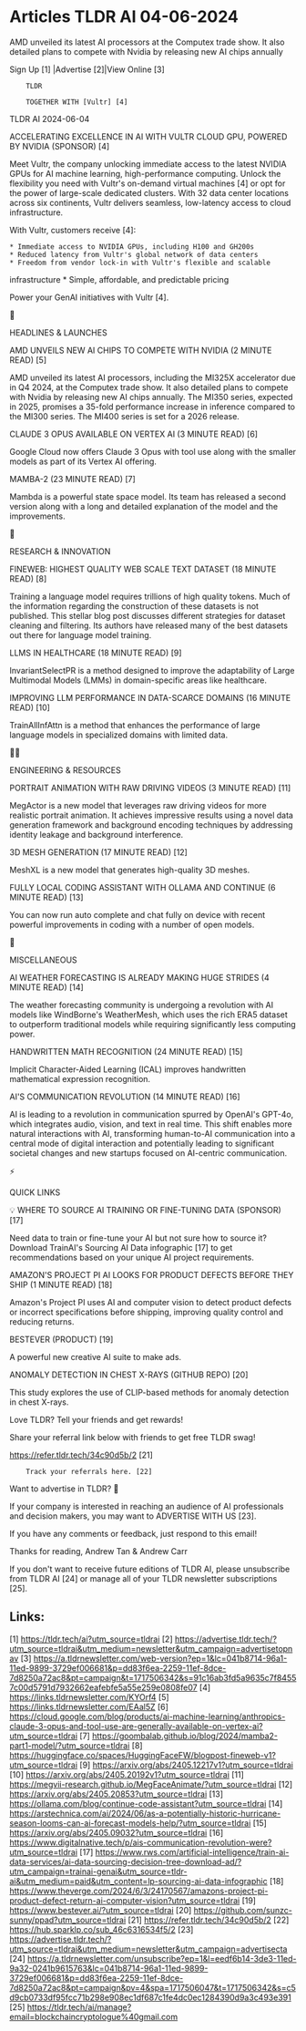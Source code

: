 # Articles TLDR AI 04-06-2024

AMD unveiled its latest AI processors at the Computex trade show. It
also detailed plans to compete with Nvidia by releasing new AI chips
annually  

 Sign Up [1] |Advertise [2]|View Online [3] 

		TLDR

		TOGETHER WITH [Vultr] [4]

TLDR AI 2024-06-04

 ACCELERATING EXCELLENCE IN AI WITH VULTR CLOUD GPU, POWERED BY NVIDIA
(SPONSOR) [4] 

 Meet Vultr, the company unlocking immediate access to the latest
NVIDIA GPUs for AI machine learning, high-performance computing.
Unlock the flexibility you need with Vultr's on-demand virtual
machines [4] or opt for the power of large-scale dedicated clusters.
With 32 data center locations across six continents, Vultr delivers
seamless, low-latency access to cloud infrastructure.

With Vultr, customers receive [4]: 

 	* Immediate access to NVIDIA GPUs, including H100 and GH200s
 	* Reduced latency from Vultr's global network of data centers 
 	* Freedom from vendor lock-in with Vultr's flexible and scalable
infrastructure
 	* Simple, affordable, and predictable pricing

Power your GenAI initiatives with Vultr [4].

🚀 

HEADLINES & LAUNCHES

 AMD UNVEILS NEW AI CHIPS TO COMPETE WITH NVIDIA (2 MINUTE READ) [5] 

 AMD unveiled its latest AI processors, including the MI325X
accelerator due in Q4 2024, at the Computex trade show. It also
detailed plans to compete with Nvidia by releasing new AI chips
annually. The MI350 series, expected in 2025, promises a 35-fold
performance increase in inference compared to the MI300 series. The
MI400 series is set for a 2026 release. 

 CLAUDE 3 OPUS AVAILABLE ON VERTEX AI (3 MINUTE READ) [6] 

 Google Cloud now offers Claude 3 Opus with tool use along with the
smaller models as part of its Vertex AI offering. 

 MAMBA-2 (23 MINUTE READ) [7] 

 Mambda is a powerful state space model. Its team has released a
second version along with a long and detailed explanation of the model
and the improvements. 

🧠 

RESEARCH & INNOVATION

 FINEWEB: HIGHEST QUALITY WEB SCALE TEXT DATASET (18 MINUTE READ) [8] 

 Training a language model requires trillions of high quality tokens.
Much of the information regarding the construction of these datasets
is not published. This stellar blog post discusses different
strategies for dataset cleaning and filtering. Its authors have
released many of the best datasets out there for language model
training. 

 LLMS IN HEALTHCARE (18 MINUTE READ) [9] 

 InvariantSelectPR is a method designed to improve the adaptability of
Large Multimodal Models (LMMs) in domain-specific areas like
healthcare. 

 IMPROVING LLM PERFORMANCE IN DATA-SCARCE DOMAINS (16 MINUTE READ)
[10] 

 TrainAllInfAttn is a method that enhances the performance of large
language models in specialized domains with limited data. 

🧑‍💻 

ENGINEERING & RESOURCES

 PORTRAIT ANIMATION WITH RAW DRIVING VIDEOS (3 MINUTE READ) [11] 

 MegActor is a new model that leverages raw driving videos for more
realistic portrait animation. It achieves impressive results using a
novel data generation framework and background encoding techniques by
addressing identity leakage and background interference. 

 3D MESH GENERATION (17 MINUTE READ) [12] 

 MeshXL is a new model that generates high-quality 3D meshes. 

 FULLY LOCAL CODING ASSISTANT WITH OLLAMA AND CONTINUE (6 MINUTE READ)
[13] 

 You can now run auto complete and chat fully on device with recent
powerful improvements in coding with a number of open models. 

🎁 

MISCELLANEOUS

 AI WEATHER FORECASTING IS ALREADY MAKING HUGE STRIDES (4 MINUTE READ)
[14] 

 The weather forecasting community is undergoing a revolution with AI
models like WindBorne's WeatherMesh, which uses the rich ERA5 dataset
to outperform traditional models while requiring significantly less
computing power. 

 HANDWRITTEN MATH RECOGNITION (24 MINUTE READ) [15] 

 Implicit Character-Aided Learning (ICAL) improves handwritten
mathematical expression recognition. 

 AI'S COMMUNICATION REVOLUTION (14 MINUTE READ) [16] 

 AI is leading to a revolution in communication spurred by OpenAI's
GPT-4o, which integrates audio, vision, and text in real time. This
shift enables more natural interactions with AI, transforming
human-to-AI communication into a central mode of digital interaction
and potentially leading to significant societal changes and new
startups focused on AI-centric communication. 

⚡ 

QUICK LINKS

 💡 WHERE TO SOURCE AI TRAINING OR FINE-TUNING DATA (SPONSOR) [17] 

 Need data to train or fine-tune your AI but not sure how to source
it? Download TrainAI's Sourcing AI Data infographic [17] to get
recommendations based on your unique AI project requirements. 

 AMAZON'S PROJECT PI AI LOOKS FOR PRODUCT DEFECTS BEFORE THEY SHIP (1
MINUTE READ) [18] 

 Amazon's Project PI uses AI and computer vision to detect product
defects or incorrect specifications before shipping, improving quality
control and reducing returns. 

 BESTEVER (PRODUCT) [19] 

 A powerful new creative AI suite to make ads. 

 ANOMALY DETECTION IN CHEST X-RAYS (GITHUB REPO) [20] 

 This study explores the use of CLIP-based methods for anomaly
detection in chest X-rays. 

Love TLDR? Tell your friends and get rewards!

 Share your referral link below with friends to get free TLDR swag! 

 https://refer.tldr.tech/34c90d5b/2 [21] 

		Track your referrals here. [22]

Want to advertise in TLDR? 📰

 If your company is interested in reaching an audience of AI
professionals and decision makers, you may want to ADVERTISE WITH US
[23]. 

 If you have any comments or feedback, just respond to this email! 

Thanks for reading, 
Andrew Tan & Andrew Carr 

If you don't want to receive future editions of TLDR AI, please
unsubscribe from TLDR AI [24] or manage all of your TLDR newsletter
subscriptions [25]. 

 

Links:
------
[1] https://tldr.tech/ai?utm_source=tldrai
[2] https://advertise.tldr.tech/?utm_source=tldrai&utm_medium=newsletter&utm_campaign=advertisetopnav
[3] https://a.tldrnewsletter.com/web-version?ep=1&lc=041b8714-96a1-11ed-9899-3729ef006681&p=dd83f6ea-2259-11ef-8dce-7d8250a72ac8&pt=campaign&t=1717506342&s=91c16ab3fd5a9635c7f84557c00d5791d7932662eafebfe5a55e259e0808fe07
[4] https://links.tldrnewsletter.com/KYOrf4
[5] https://links.tldrnewsletter.com/EAal5Z
[6] https://cloud.google.com/blog/products/ai-machine-learning/anthropics-claude-3-opus-and-tool-use-are-generally-available-on-vertex-ai?utm_source=tldrai
[7] https://goombalab.github.io/blog/2024/mamba2-part1-model/?utm_source=tldrai
[8] https://huggingface.co/spaces/HuggingFaceFW/blogpost-fineweb-v1?utm_source=tldrai
[9] https://arxiv.org/abs/2405.12217v1?utm_source=tldrai
[10] https://arxiv.org/abs/2405.20192v1?utm_source=tldrai
[11] https://megvii-research.github.io/MegFaceAnimate/?utm_source=tldrai
[12] https://arxiv.org/abs/2405.20853?utm_source=tldrai
[13] https://ollama.com/blog/continue-code-assistant?utm_source=tldrai
[14] https://arstechnica.com/ai/2024/06/as-a-potentially-historic-hurricane-season-looms-can-ai-forecast-models-help/?utm_source=tldrai
[15] https://arxiv.org/abs/2405.09032?utm_source=tldrai
[16] https://www.digitalnative.tech/p/ais-communication-revolution-were?utm_source=tldrai
[17] https://www.rws.com/artificial-intelligence/train-ai-data-services/ai-data-sourcing-decision-tree-download-ad/?utm_campaign=trainai-genai&utm_source=tldr-ai&utm_medium=paid&utm_content=lp-sourcing-ai-data-infographic
[18] https://www.theverge.com/2024/6/3/24170567/amazons-project-pi-product-defect-return-ai-computer-vision?utm_source=tldrai
[19] https://www.bestever.ai/?utm_source=tldrai
[20] https://github.com/sunzc-sunny/ppad?utm_source=tldrai
[21] https://refer.tldr.tech/34c90d5b/2
[22] https://hub.sparklp.co/sub_46c6316534f5/2
[23] https://advertise.tldr.tech/?utm_source=tldrai&utm_medium=newsletter&utm_campaign=advertisecta
[24] https://a.tldrnewsletter.com/unsubscribe?ep=1&l=eedf6b14-3de3-11ed-9a32-0241b9615763&lc=041b8714-96a1-11ed-9899-3729ef006681&p=dd83f6ea-2259-11ef-8dce-7d8250a72ac8&pt=campaign&pv=4&spa=1717506047&t=1717506342&s=c5d9cb0733df95fcc71b298e908ec1df687c1fe4dc0ec1284390d9a3c493e391
[25] https://tldr.tech/ai/manage?email=blockchaincryptologue%40gmail.com